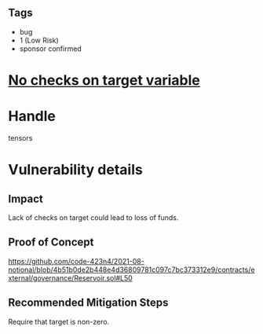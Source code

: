 ## Tags

- bug
- 1 (Low Risk)
- sponsor confirmed

# [No checks on target variable](https://github.com/code-423n4/2021-08-notional-findings/issues/29) 

# Handle

tensors


# Vulnerability details

## Impact
Lack of checks on target could lead to loss of funds.

## Proof of Concept
https://github.com/code-423n4/2021-08-notional/blob/4b51b0de2b448e4d36809781c097c7bc373312e9/contracts/external/governance/Reservoir.sol#L50

## Recommended Mitigation Steps
Require that target is non-zero.

